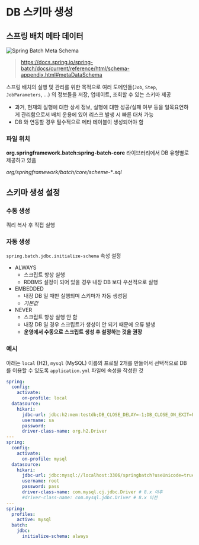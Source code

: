 # DB 스키마 생성

## 스프링 배치 메타 데이터

![Spring Batch Meta Schema](https://docs.spring.io/spring-batch/docs/current/reference/html/images/meta-data-erd.png)

> https://docs.spring.io/spring-batch/docs/current/reference/html/schema-appendix.html#metaDataSchema

스프링 배치의 실행 및 관리를 위한 목적으로 여러 도메인들(`Job`, `Step`, `JobParameters`, ...) 의 정보들을 저장, 업데이트, 조회할 수 있는 스키마 제공

* 과거, 현재의 실행에 대한 상세 정보, 실행에 대한 성공/실패 여부 등을 일목요연하게 관리함으로서 배치 운용에 있어 리스크 발생 시 빠른 대처 가능
* DB 와 연동할 경우 필수적으로 메타 테이블이 생성되어야 함

### 파일 위치

**org.springframework.batch:spring-batch-core** 라이브러리에서 DB 유형별로 제공하고 있음

*org/springframework/batch/core/scheme-***.sql*

## 스키마 생성 설정

### 수동 생성

쿼리 복사 후 직접 실행

### 자동 생성

`spring.batch.jdbc.initialize-schema` 속성 설정

* ALWAYS
   + 스크립트 항상 실행
   + RDBMS 설정이 되어 있을 경우 내장 DB 보다 우선적으로 실행
* EMBEDDED
   + 내장 DB 일 때만 실행되며 스키마가 자동 생성됨
   + *기본값*
* NEVER
   + 스크립트 항상 실행 안 함
   + 내장 DB 일 경우 스크립트가 생성이 안 되기 때문에 오류 발생
   + **운영에서 수동으로 스크립트 생성 후 설정하는 것을 권장**

### 예시

아래는 `local` (H2), `mysql` (MySQL) 이름의 프로필 2개를 만들어서 선택적으로 DB 를 이용할 수 있도록 `application.yml` 파일에 속성을 작성한 것

```yaml
spring:
  config:
    activate:
      on-profile: local
  datasource:
    hikari:
      jdbc-url: jdbc:h2:mem:testdb;DB_CLOSE_DELAY=-1;DB_CLOSE_ON_EXIT=FALSE
      username: sa
      password:
      driver-class-name: org.h2.Driver
---
spring:
  config:
    activate:
      on-profile: mysql
  datasource:
    hikari:
      jdbc-url: jdbc:mysql://localhost:3306/springbatch?useUnicode=true&characterEncoding=utf8
      username: root
      password: pass
      driver-class-name: com.mysql.cj.jdbc.Driver # 8.x 이후
      #driver-class-name: com.mysql.jdbc.Driver # 8.x 이전
---
spring:
  profiles:
    active: mysql
  batch:
    jdbc:
      initialize-schema: always
```